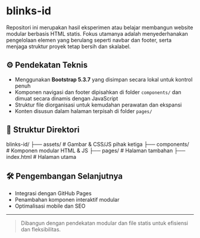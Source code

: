 # blinks-id

Repositori ini merupakan hasil eksperimen atau belajar membangun website modular berbasis HTML statis. Fokus utamanya adalah menyederhanakan pengelolaan elemen yang berulang seperti navbar dan footer, serta menjaga struktur proyek tetap bersih dan skalabel.

## ⚙️ Pendekatan Teknis
- Menggunakan **Bootstrap 5.3.7** yang disimpan secara lokal untuk kontrol penuh
- Komponen navigasi dan footer dipisahkan di folder `components/` dan dimuat secara dinamis dengan JavaScript
- Struktur file diorganisasi untuk kemudahan perawatan dan ekspansi
- Konten disusun dalam halaman terpisah di folder `pages/`

## 📁 Struktur Direktori
blinks-id/ 
├── assets/                    # Gambar & CSS/JS pihak ketiga 
├── components/                # Komponen modular HTML & JS
├── pages/                     # Halaman tambahan
├── index.html                 # Halaman utama

## 🛠️ Pengembangan Selanjutnya
- Integrasi dengan GitHub Pages
- Penambahan komponen interaktif modular
- Optimalisasi mobile dan SEO

---

> Dibangun dengan pendekatan modular dan file statis untuk efisiensi dan fleksibilitas.
